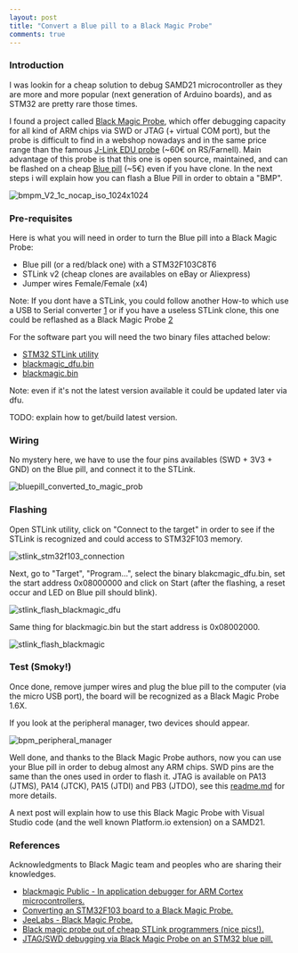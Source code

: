 ```yaml
---
layout: post
title: "Convert a Blue pill to a Black Magic Probe"
comments: true
---
```

### Introduction 
I was lookin for a cheap solution to debug SAMD21 microcontroller as they are more and more popular (next generation of Arduino boards), and as STM32 are pretty rare those times.

I found a project called [Black Magic Probe](https://github.com/blackmagic-debug/blackmagic), which offer debugging capacity for all kind of ARM chips via SWD or JTAG (+ virtual COM port), but the probe is difficult to find in a webshop nowadays and in the same price range than the famous [J-Link EDU probe](https://www.segger.com/products/debug-probes/j-link/models/j-link-edu/) (~60€ on RS/Farnell).
Main advantage of this probe is that this one is open source, maintained, and can be flashed on a cheap [Blue pill](https://www.ebay.com/itm/203775479156?hash=item2f71f70d74:g:BMcAAOSwDsVhzWZT) (~5€) even if you have clone.
In the next steps i will explain how you can flash a Blue Pill in order to obtain a "BMP".

![bmpm_V2_1c_nocap_iso_1024x1024](../../../uploads/bmpm_V2_1c_nocap_iso_1024x1024.jpg)

### Pre-requisites
Here is what you will need in order to turn the Blue pill into a Black Magic Probe:
- Blue pill (or a red/black one) with a STM32F103C8T6
- STLink v2 (cheap clones are availables on eBay or Aliexpress)
- Jumper wires Female/Female (x4)

Note: If you dont have a STLink, you could follow another How-to which use a USB to Serial converter [1](https://paramaggarwal.medium.com/converting-an-stm32f103-board-to-a-black-magic-probe-c013cf2cc38c#.btn6lnwqe) or if you have a useless STLink clone, this one could be reflashed as a Black Magic Probe [2](http://blog.linuxbits.io/2016/02/15/cheap-chinese-st-link-v-2-programmer-converted-to-black-magic-probe-debugger/)

For the software part you will need the two binary files attached below:
- [STM32 STLink utility](http://remidebord.fr/blog/uploads/STM32_ST-LINK_Utility_v3.6.0.exe)
- [blackmagic_dfu.bin](http://remidebord.fr/blog/uploads/blackmagic_dfu.bin)
- [blackmagic.bin](http://remidebord.fr/blog/uploads/blackmagic.bin)

Note: even if it's not the latest version available it could be updated later via dfu.

TODO: explain how to get/build latest version.
### Wiring
No mystery here, we have to use the four pins availables (SWD + 3V3 + GND) on the Blue pill, and connect it to the STLink.

![bluepill_converted_to_magic_prob](../../../uploads/bluepill_converted_to_magic_probe.jpg)

### Flashing
Open STLink utility, click on "Connect to the target" in order to see if the STLink is recognized and could access to STM32F103 memory.

![stlink_stm32f103_connection](../../../uploads/stlink_stm32f103_connection.png)

Next, go to "Target", "Program...", select the binary blakcmagic_dfu.bin, set the start address 0x08000000 and click on Start (after the flashing, a reset occur and LED on Blue pill should blink).

![stlink_flash_blackmagic_dfu](../../../uploads/stlink_flash_blackmagic_dfu.png)

Same thing for blackmagic.bin but the start address is 0x08002000.

![stlink_flash_blackmagic](../../../uploads/stlink_flash_blackmagic.png)

### Test (Smoky!)
Once done, remove jumper wires and plug the blue pill to the computer (via the micro USB port), the board will be recognized as a Black Magic Probe 1.6X.

If you look at the peripheral manager, two devices should appear.

![bpm_peripheral_manager](../../../uploads/bpm_peripheral_manager.png)

Well done, and thanks to the Black Magic Probe authors, now you can use your Blue pill in order to debug almost any ARM chips. SWD pins are the same than the ones used in order to flash it.
JTAG is available on PA13 (JTMS), PA14 (JTCK), PA15 (JTDI) and PB3 (JTDO), see this [readme.md](https://github.com/blackmagic-debug/blackmagic/blob/master/src/platforms/swlink/README.md) for more details.

A next post will explain how to use this Black Magic Probe with Visual Studio code (and the well known Platform.io extension) on a SAMD21.

### References
Acknowledgments to Black Magic team and peoples who are sharing their knowledges.
- [blackmagic Public - In application debugger for ARM Cortex microcontrollers.](https://github.com/blackmagic-debug/blackmagic)
- [Converting an STM32F103 board to a Black Magic Probe.](https://paramaggarwal.medium.com/converting-an-stm32f103-board-to-a-black-magic-probe-c013cf2cc38c#.btn6lnwqe)
- [JeeLabs - Black Magic Probe.](https://jeelabs.org/202x/bmp/)
- [Black magic probe out of cheap STLink programmers (nice pics!).](https://ciesie.com/post/black_magic_probe_stlink/)
- [JTAG/SWD debugging via Black Magic Probe on an STM32 blue pill.](https://satoshinm.github.io/blog/171223_jtagswdpillblink_jtagswd_debugging_via_black_magic_probe_on_an_stm32_blue_pill_and_blinking_a_led_using_stm32cubemx_libopencm3_and_bare_metal_c.html)
